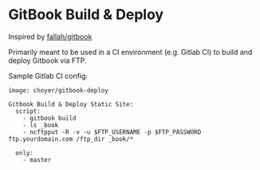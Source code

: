 # GitBook Build & Deploy

Inspired by [fallah/gitbook](https://hub.docker.com/r/fellah/gitbook/)

Primarily meant to be used in a CI environment (e.g. Gitlab CI) to build and deploy Gitbook via FTP.

Sample Gitlab CI config:

```
image: choyer/gitbook-deploy

Gitbook Build & Deploy Static Site:
  script:
    - gitbook build
    - ls _book
    - ncftpput -R -v -u $FTP_USERNAME -p $FTP_PASSWORD ftp.yourdomain.com /ftp_dir _book/*

  only:
    - master
```
